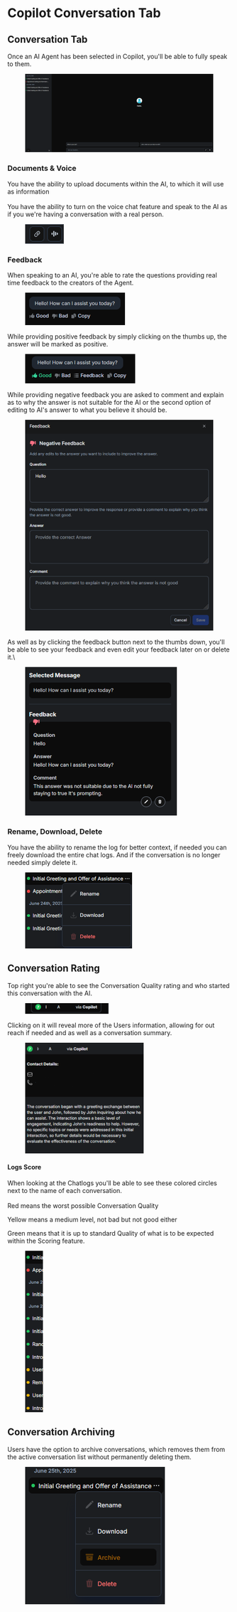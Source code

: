 # Copilot Conversation Tab

## Conversation Tab

Once an AI Agent has been selected in Copilot, you'll be able to fully speak to them.

<figure><img src="../../.gitbook/assets/image (37).png" alt=""><figcaption></figcaption></figure>

### Documents & Voice

You have the ability to upload documents within the AI, to which it will use as information\
\
You have the ability to turn on the voice chat feature and speak to the AI as if you we're having a conversation with a real person.

<figure><img src="../../.gitbook/assets/image (38).png" alt=""><figcaption></figcaption></figure>

### Feedback

When speaking to an AI, you're able to rate the questions providing real time feedback to the creators of the Agent.

<figure><img src="../../.gitbook/assets/image (40).png" alt=""><figcaption></figcaption></figure>

While providing positive feedback by simply clicking on the thumbs up, the answer will be marked as positive.

<figure><img src="../../.gitbook/assets/image (2) (1) (1) (1).png" alt=""><figcaption></figcaption></figure>

While providing negative feedback you are asked to comment and explain as to why the answer is not suitable for the AI or the second option of editing to AI's answer to what you believe it should be.

<figure><img src="../../.gitbook/assets/image (6) (1).png" alt=""><figcaption></figcaption></figure>

As well as by clicking the feedback button next to the thumbs down, you'll be able to see your feedback and even edit your feedback later on or delete it.\


<figure><img src="../../.gitbook/assets/image (4) (1) (1).png" alt=""><figcaption></figcaption></figure>

### Rename, Download, Delete

You have the ability to rename the log for better context, if needed you can freely download the entire chat logs. And if the conversation is no longer needed simply delete it.

<figure><img src="../../.gitbook/assets/image (43).png" alt=""><figcaption></figcaption></figure>

## Conversation Rating

Top right you're able to see the Conversation Quality rating and who started this conversation with the AI.

<figure><img src="../../.gitbook/assets/image (45).png" alt=""><figcaption></figcaption></figure>

Clicking on it will reveal more of the Users information, allowing for out reach if needed and as well as a conversation summary.

<figure><img src="../../.gitbook/assets/image (46).png" alt=""><figcaption></figcaption></figure>

#### Logs Score

When looking at the Chatlogs you'll be able to see these colored circles next to the name of each conversation.\
\
Red means the worst possible Conversation Quality

Yellow means a medium level, not bad but not good either

Green means that it is up to standard Quality of what is to be expected within the Scoring feature.

<figure><img src="../../.gitbook/assets/image (47).png" alt=""><figcaption></figcaption></figure>

## **Conversation Archiving**

Users have the option to archive conversations, which removes them from the active conversation list without permanently deleting them.

<figure><img src="../../.gitbook/assets/image (1) (1).png" alt=""><figcaption></figcaption></figure>
